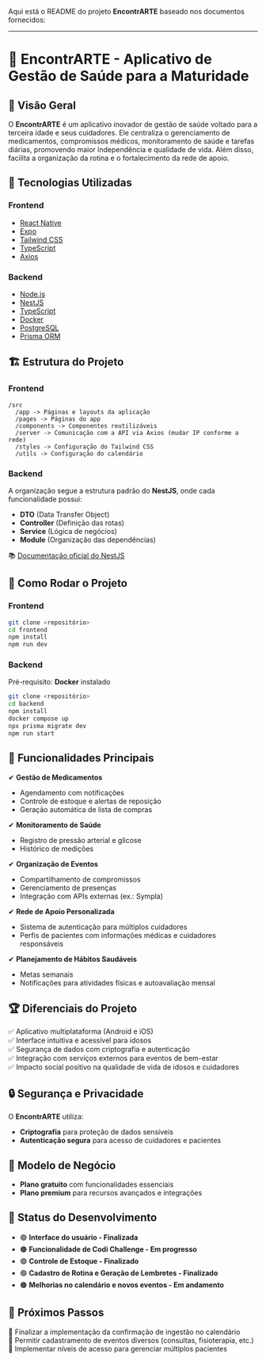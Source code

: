 Aqui está o README do projeto **EncontrARTE** baseado nos documentos fornecidos:

---

# 📌 EncontrARTE - Aplicativo de Gestão de Saúde para a Maturidade

## 📖 Visão Geral

O **EncontrARTE** é um aplicativo inovador de gestão de saúde voltado para a terceira idade e seus cuidadores. Ele centraliza o gerenciamento de medicamentos, compromissos médicos, monitoramento de saúde e tarefas diárias, promovendo maior independência e qualidade de vida. Além disso, facilita a organização da rotina e o fortalecimento da rede de apoio.

## 🚀 Tecnologias Utilizadas

### **Frontend**

- [React Native](https://reactnative.dev/)
- [Expo](https://expo.dev/)
- [Tailwind CSS](https://tailwindcss.com/)
- [TypeScript](https://www.typescriptlang.org/)
- [Axios](https://axios-http.com/)

### **Backend**

- [Node.js](https://nodejs.org/)
- [NestJS](https://nestjs.com/)
- [TypeScript](https://www.typescriptlang.org/)
- [Docker](https://www.docker.com/)
- [PostgreSQL](https://www.postgresql.org/)
- [Prisma ORM](https://www.prisma.io/)

## 🏗 Estrutura do Projeto

### **Frontend**

```
/src
  /app -> Páginas e layouts da aplicação
  /pages -> Páginas do app
  /components -> Componentes reutilizáveis
  /server -> Comunicação com a API via Axios (mudar IP conforme a rede)
  /styles -> Configuração do Tailwind CSS
  /utils -> Configuração do calendário
```

### **Backend**

A organização segue a estrutura padrão do **NestJS**, onde cada funcionalidade possui:

- **DTO** (Data Transfer Object)
- **Controller** (Definição das rotas)
- **Service** (Lógica de negócios)
- **Module** (Organização das dependências)

📚 [Documentação oficial do NestJS](https://docs.nestjs.com/)

## 🔧 Como Rodar o Projeto

### **Frontend**

```sh
git clone <repositório>
cd frontend
npm install
npm run dev
```

### **Backend**

Pré-requisito: **Docker** instalado

```sh
git clone <repositório>
cd backend
npm install
docker compose up
npx prisma migrate dev
npm run start
```

## 🎯 Funcionalidades Principais

✔ **Gestão de Medicamentos**

- Agendamento com notificações
- Controle de estoque e alertas de reposição
- Geração automática de lista de compras

✔ **Monitoramento de Saúde**

- Registro de pressão arterial e glicose
- Histórico de medições

✔ **Organização de Eventos**

- Compartilhamento de compromissos
- Gerenciamento de presenças
- Integração com APIs externas (ex.: Sympla)

✔ **Rede de Apoio Personalizada**

- Sistema de autenticação para múltiplos cuidadores
- Perfis de pacientes com informações médicas e cuidadores responsáveis

✔ **Planejamento de Hábitos Saudáveis**

- Metas semanais
- Notificações para atividades físicas e autoavaliação mensal

## 🏆 Diferenciais do Projeto

✅ Aplicativo multiplataforma (Android e iOS)  
✅ Interface intuitiva e acessível para idosos  
✅ Segurança de dados com criptografia e autenticação  
✅ Integração com serviços externos para eventos de bem-estar  
✅ Impacto social positivo na qualidade de vida de idosos e cuidadores

## 🔒 Segurança e Privacidade

O **EncontrARTE** utiliza:

- **Criptografia** para proteção de dados sensíveis
- **Autenticação segura** para acesso de cuidadores e pacientes

## 💼 Modelo de Negócio

- **Plano gratuito** com funcionalidades essenciais
- **Plano premium** para recursos avançados e integrações

## 📌 Status do Desenvolvimento

- 🟢 **Interface do usuário - Finalizada**
- 🟠 **Funcionalidade de Codi Challenge - Em progresso**
- 🟢 **Controle de Estoque - Finalizado**
- 🟢 **Cadastro de Rotina e Geração de Lembretes - Finalizado**
- 🟠 **Melhorias no calendário e novos eventos - Em andamento**

## 🎯 Próximos Passos

📌 Finalizar a implementação da confirmação de ingestão no calendário  
📌 Permitir cadastramento de eventos diversos (consultas, fisioterapia, etc.)  
📌 Implementar níveis de acesso para gerenciar múltiplos pacientes
